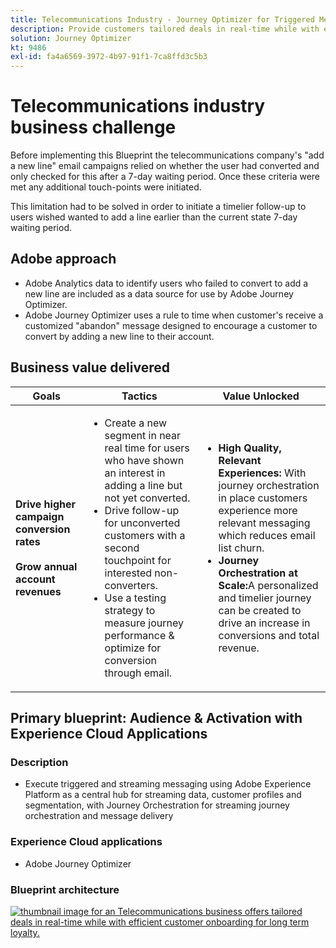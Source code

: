 ```yaml
---
title: Telecommunications Industry - Journey Optimizer for Triggered Messaging
description: Provide customers tailored deals in real-time while with efficient customer onboarding for long term loyalty.
solution: Journey Optimizer
kt: 9486
exl-id: fa4a6569-3972-4b97-91f1-7ca8ffd3c5b3
---
```

# Telecommunications industry business challenge

Before implementing this Blueprint the telecommunications company's "add a new line" email campaigns relied on whether the user had converted and only checked for this after a 7-day waiting period. Once these criteria were met any additional touch-points were initiated. 

This limitation had to be solved in order to initiate a timelier follow-up to users wished wanted to add a line earlier than the current state 7-day waiting period. 

## Adobe approach

* Adobe Analytics data to identify users who failed to convert to add a new line are included as a data source for use by Adobe Journey Optimizer.
* Adobe Journey Optimizer uses a rule to time when customer's receive a customized "abandon" message designed to encourage a customer to convert by adding a new line to their account.


## Business value delivered

| Goals | Tactics| Value Unlocked|
|---|---|---|
| **Drive higher campaign conversion rates**<br></br>**Grow annual account revenues**</ul> | <ul><li>Create a new segment in near real time for users who have shown an interest in adding a line but not yet converted.</li><li>Drive follow-up for unconverted customers with a second touchpoint for interested non-converters. </li><li>Use a testing strategy to measure journey performance & optimize for conversion through email.</li></ul>                               | <ul><li><strong>High Quality, Relevant Experiences:</strong> With journey orchestration in place customers experience more relevant messaging which reduces email list churn.</li><li><strong>Journey Orchestration at Scale:</strong>A personalized and timelier journey can be created to drive an increase in conversions and total revenue.</li></ul>    |

## Primary blueprint: Audience & Activation with Experience Cloud Applications

### Description 

<ul><li>Execute triggered and streaming messaging using Adobe Experience Platform as a central hub for streaming data, customer profiles and segmentation, with Journey Orchestration for streaming journey orchestration and message delivery</li></ul> 

### Experience Cloud applications

<ul><li>Adobe Journey Optimizer</li></ul> 

### Blueprint architecture

<a href="https://experienceleague.adobe.com/docs/blueprints-learn/architecture/customer-journeys/journey-optimizer.html?lang=en"><img alt="thumbnail image for an Telecommunications business offers tailored deals in real-time while with efficient customer onboarding for long term loyalty." src="https://experienceleague.adobe.com/docs/blueprints-learn/assets/journey-optimizer.png?lang=en"/></a>
